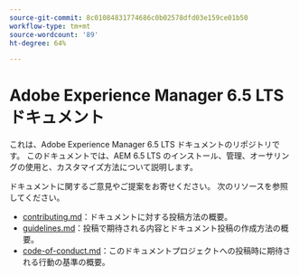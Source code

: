 ```yaml
---
source-git-commit: 8c01084831774686c0b02578dfd03e159ce01b50
workflow-type: tm+mt
source-wordcount: '89'
ht-degree: 64%

---
```

# Adobe Experience Manager 6.5 LTS ドキュメント

これは、Adobe Experience Manager 6.5 LTS ドキュメントのリポジトリです。 このドキュメントでは、AEM 6.5 LTS のインストール、管理、オーサリングの使用と、カスタマイズ方法について説明します。

ドキュメントに関するご意見やご提案をお寄せください。 次のリソースを参照してください。

* [contributing.md](contributing.md)：ドキュメントに対する投稿方法の概要。
* [guidelines.md](guidelines.md)：投稿で期待される内容とドキュメント投稿の作成方法の概要。
* [code-of-conduct.md](code-of-conduct.md)：このドキュメントプロジェクトへの投稿時に期待される行動の基準の概要。
